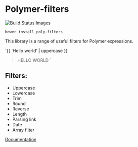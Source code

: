 # Polymer-filters 

<a href="#" id="status-image-popup" name="status-images" class="open-popup" data-ember-action="1929">
  <img src="https://travis-ci.org/mbarinov/poly-filters.svg" data-bindattr-1930="1930" title="Build Status Images">
</a>

`bower install poly-filters`

This library is a range of useful filters for Polymer expressions.

`{{ 'Hello world' | uppercase }}
> HELLO WORLD
`

## Filters:

* Uppercase
* Lowercase
* Trim
* Round
* Reverse
* Length
* Parsing link
* Date
* Array filter

[Documentation](http://mbarinov.github.io/poly-filters/)